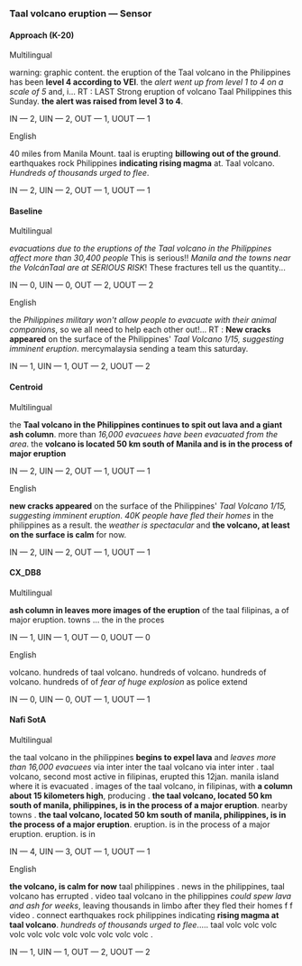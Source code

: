 ### Taal volcano eruption — Sensor



#### Approach (K-20)

Multilingual

warning: graphic content. the eruption of the Taal volcano in the Philippines has been **level 4 according to VEI**. the *alert went up from level 1 to 4 on a scale of 5* and, i... RT : LAST Strong eruption of volcano Taal Philippines this Sunday. **the alert was raised from level 3 to 4**.

IN — 2, UIN — 2, OUT — 1, UOUT — 1

English

40 miles from Manila Mount. taal is erupting **billowing out of the ground**. earthquakes rock Philippines **indicating rising magma** at. Taal volcano. *Hundreds of thousands urged to flee*.

IN — 2, UIN — 2, OUT — 1, UOUT — 1

#### Baseline

Multilingual

*evacuations due to the eruptions of the Taal volcano in the Philippines affect more than 30,400 people* This is serious!! *Manila and the towns near the VolcánTaal are at SERIOUS RISK*! These fractures tell us the quantity...

IN — 0, UIN — 0, OUT — 2, UOUT — 2

English

the *Philippines military won't allow people to evacuate with their animal companions*, so we all need to help each other out!... RT : **New cracks appeared** on the surface of the Philippines' *Taal Volcano 1/15, suggesting imminent eruption*. mercymalaysia sending a team this saturday.

IN — 1, UIN — 1, OUT — 2, UOUT — 2

#### Centroid

Multilingual

the **Taal volcano in the Philippines continues to spit out lava and a giant ash column**. more than *16,000 evacuees have been evacuated from the area*. the **volcano is located 50 km south of Manila and is in the process of major eruption**

IN — 2, UIN — 2, OUT — 1, UOUT — 1

English

**new cracks appeared** on the surface of the Philippines' *Taal Volcano 1/15, suggesting imminent eruption*. *40K people have fled their homes* in the philippines as a result. the *weather is spectacular* and **the volcano, at least on the surface is calm** for now.

IN — 2, UIN — 2, OUT — 1, UOUT — 1

#### CX\_DB8

Multilingual

**ash column in leaves more images of the eruption** of the taal filipinas, a of major eruption. towns ... the in the proces

IN — 1, UIN — 1, OUT — 0, UOUT — 0

English

volcano. hundreds of taal volcano. hundreds of volcano. hundreds of volcano. hundreds of of *fear of huge explosion* as police extend

IN — 0, UIN — 0, OUT — 1, UOUT — 1

#### Nafi SotA

Multilingual

the taal volcano in the philippines **begins to expel lava** and *leaves more than 16,000 evacuees* via inter inter the taal volcano via inter inter .
taal volcano, second most active in filipinas, erupted this 12jan. manila island where it is evacuated .
images of the taal volcano, in filipinas, with **a column about 15 kilometers high**, producing .
**the taal volcano, located 50 km south of manila, philippines, is in the process of a major eruption**. nearby towns .
**the taal volcano, located 50 km south of manila, philippines, is in the process of a major eruption**. eruption. is in the process of a major eruption. eruption. is in

IN — 4, UIN — 3, OUT — 1, UOUT — 1

English

**the volcano, is calm for now** taal philippines .
news in the philippines, taal volcano has errupted .
video taal volcano in the philippines *could spew lava and ash for weeks*, leaving thousands in limbo after they fled their homes f f video .
connect earthquakes rock philippines indicating **rising magma at taal volcano**. *hundreds of thousands urged to flee*..... taal volc volc volc volc volc volc volc volc volc volc volc .

IN — 1, UIN — 1, OUT — 2, UOUT — 2
